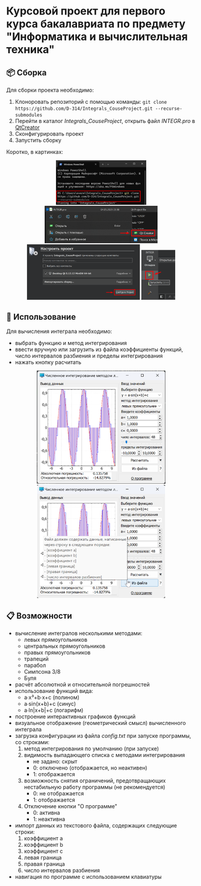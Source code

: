 # Курсовой проект для первого курса бакалавриата по предмету "Информатика и вычислительная техника"

## 📦 Сборка

Для сборки проекта необходимо:
1. Клоноровать репозиторий c помощью команды: ```git clone https://github.com/D-314/Integrals_CouseProject.git --recurse-submodules```
2. Перейти в каталог *Integrals_CouseProject*, открыть файл *INTEGR.pro* в [QtCreator](https://download.qt.io/archive/qt/5.12/5.12.12/qt-opensource-windows-x86-5.12.12.exe)
3. Сконфигурировать проект
4. Запустить сборку

Коротко, в картинках:

<p align="center">
  <img width="240" src="./assets/Instructions_step_1.png" alt="Setup Step 1">
  <img width="300" src="./assets/Instructions_step_2.png" alt="Setup Step 2">
  <img width="300" src="./assets/Instructions_step_3.png" alt="Setup Step 3">
  <img width="90" src="./assets/Instructions_step_4.png" alt="Setup Step 4">
</p>
  
## 🔧 Использование

Для вычисления интеграла необходимо:
- выбрать функцию и метод интегрирования
- ввести вручную или загрузить из файла коэффициенты функций, число интервалов разбиения и пределы интегрирования
- нажать кнопку расчитать
<p align="center">
  <img height="300" src="./assets/Main_window.png" alt="Screenshot">
  <img height="300" src="./assets/File_instructions.png" alt="File">
</p>

## 📋 Возможности

- вычисление интегралов несколькими методами:
	- левых прямоугольников
	- центральных прямоугольников
	- правых прямоугольников
	- трапеций
	- парабол
	- Симпсона 3/8
	- Буля
- расчёт абсолютной и относительной погрешностей
- использование функций вида:
	- a∙x³+b∙x+c (полином)
	- a∙sin(x+b)+c (синус)
	- a∙ln|x+b|+c (логарифм)
- построение интерактивных графиков функций
- визуальное отображение (геометрический смысл) вычисленного интеграла
- загрузка конфигурации из файла *config.txt* при запуске программы, со строками:
	1. метод интегрирования по умолчанию (при запуске)
	2. видимость выпадающего списка с методами интегрирования
		- не задано: скрыт
		- 0: отключено (отображается, но неактивен)
		- 1: отображается
	3. возможность снятия ограничений, предотвращающих нестабильную работу программы (не рекомендуется)
		- 0: не отображается
		- 1: отображается
	4. Отключение кнопки "О программе"
		- 0: активна
		- 1: неактивна
- импорт данных из текстового файла, содержащих следующие строки:
	1. коэффициент a
	2. коэффициент b
	3. коэффициент c
	4. левая граница
	5. правая граница
	6. число интервалов разбиения
- навигация по программе с использованием клавиатуры

